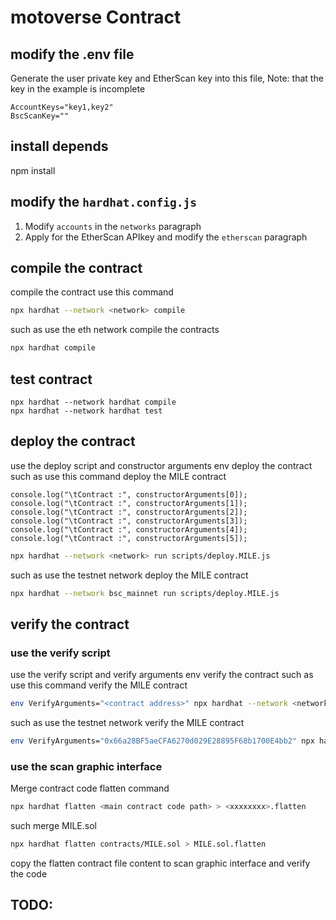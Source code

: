 # motoverse Contract

## modify the .env file

Generate the user private key and EtherScan key into this file, Note: that the key in the example is incomplete

```
AccountKeys="key1,key2"
BscScanKey=""
```

## install depends

npm install

## modify the `hardhat.config.js`

1. Modify `accounts` in the `networks` paragraph
2. Apply for the EtherScan APIkey and modify the `etherscan` paragraph

## compile the contract

compile the contract use this command

```bash
npx hardhat --network <network> compile
```

such as use the eth network compile the contracts

```bash
npx hardhat compile
```

## test contract

```
npx hardhat --network hardhat compile
npx hardhat --network hardhat test 
``` 

## deploy the contract

use the deploy script and constructor arguments env deploy the contract such as use this command deploy the
MILE contract

	console.log("\tContract :", constructorArguments[0]);
	console.log("\tContract :", constructorArguments[1]);
	console.log("\tContract :", constructorArguments[2]);
	console.log("\tContract :", constructorArguments[3]);
	console.log("\tContract :", constructorArguments[4]);
	console.log("\tContract :", constructorArguments[5]);

```bash
npx hardhat --network <network> run scripts/deploy.MILE.js
```

such as use the testnet network deploy the MILE contract

```bash
npx hardhat --network bsc_mainnet run scripts/deploy.MILE.js
```

## verify the contract
### use the verify script
use the verify script and verify arguments env verify the contract such as use this command verify the MILE
contract

```bash
env VerifyArguments="<contract address>" npx hardhat --network <network> run scripts/verify.MILE.js
```

such as use the testnet network verify the MILE contract

```bash
env VerifyArguments="0x66a28BF5aeCFA6270d029E28895F68b1700E4bb2" npx hardhat --network bsc_mainnet run scripts/verify.MILE.js
```

### use the scan graphic interface
Merge contract code flatten command

```bash
npx hardhat flatten <main contract code path> > <xxxxxxxx>.flatten
```

such merge MILE.sol

```bash 
npx hardhat flatten contracts/MILE.sol > MILE.sol.flatten
```

copy the flatten contract file content to scan graphic interface and verify the code


## TODO:





